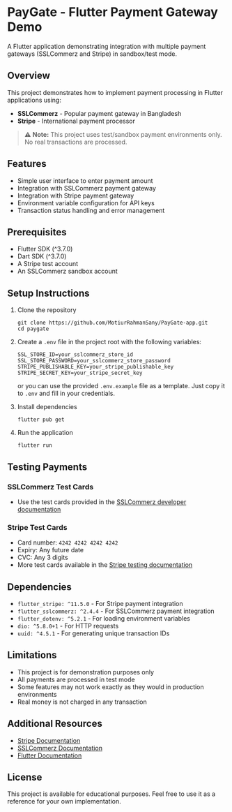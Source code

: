 # PayGate - Flutter Payment Gateway Demo

A Flutter application demonstrating integration with multiple payment gateways (SSLCommerz and Stripe) in sandbox/test mode.

## Overview

This project demonstrates how to implement payment processing in Flutter applications using:

- **SSLCommerz** - Popular payment gateway in Bangladesh
- **Stripe** - International payment processor

> ⚠️ **Note:** This project uses test/sandbox payment environments only. No real transactions are processed.

## Features

- Simple user interface to enter payment amount
- Integration with SSLCommerz payment gateway
- Integration with Stripe payment gateway
- Environment variable configuration for API keys
- Transaction status handling and error management

## Prerequisites

- Flutter SDK (^3.7.0)
- Dart SDK (^3.7.0)
- A Stripe test account
- An SSLCommerz sandbox account

## Setup Instructions

1. Clone the repository

   ```
   git clone https://github.com/MotiurRahmanSany/PayGate-app.git
   cd paygate
   ```

2. Create a `.env` file in the project root with the following variables:

   ```
   SSL_STORE_ID=your_sslcommerz_store_id
   SSL_STORE_PASSWORD=your_sslcommerz_store_password
   STRIPE_PUBLISHABLE_KEY=your_stripe_publishable_key
   STRIPE_SECRET_KEY=your_stripe_secret_key
   ```
   or you can use the provided `.env.example` file as a template. Just copy it to `.env` and fill in your credentials.
3. Install dependencies

   ```
   flutter pub get
   ```

4. Run the application
   ```
   flutter run
   ```

## Testing Payments

### SSLCommerz Test Cards

- Use the test cards provided in the [SSLCommerz developer documentation](https://developer.sslcommerz.com/doc/v4/#test-credentials)

### Stripe Test Cards

- Card number: `4242 4242 4242 4242`
- Expiry: Any future date
- CVC: Any 3 digits
- More test cards available in the [Stripe testing documentation](https://stripe.com/docs/testing)

## Dependencies

- `flutter_stripe: ^11.5.0` - For Stripe payment integration
- `flutter_sslcommerz: ^2.4.4` - For SSLCommerz payment integration
- `flutter_dotenv: ^5.2.1` - For loading environment variables
- `dio: ^5.8.0+1` - For HTTP requests
- `uuid: ^4.5.1` - For generating unique transaction IDs

## Limitations

- This project is for demonstration purposes only
- All payments are processed in test mode
- Some features may not work exactly as they would in production environments
- Real money is not charged in any transaction

## Additional Resources

- [Stripe Documentation](https://stripe.com/docs)
- [SSLCommerz Documentation](https://developer.sslcommerz.com/doc/)
- [Flutter Documentation](https://docs.flutter.dev/)

## License

This project is available for educational purposes. Feel free to use it as a reference for your own implementation.
